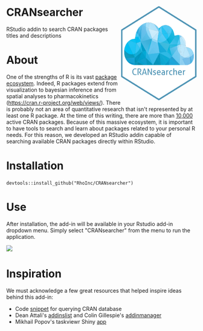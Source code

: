 # CRANsearcher <img src="man/figure/CRANsearcher_hexSticker.png" width = "200" height = "250" align="right" /> 
RStudio addin to search CRAN packages titles and descriptions

# About 
One of the strengths of R is its vast [package ecosystem](https://cran.r-project.org/web/packages/available_packages_by_name.html). Indeed, R packages extend from visualization to bayesian inference and from spatial analyses to pharmacokinetics (https://cran.r-project.org/web/views/). There is probably not an area of quantitative research that isn't represented by at least one R package. At the time of this writing, there are more than [10,000](https://rdrr.io/all/cran/) active CRAN packages. Because of this massive ecosystem, it is important to have tools to search and learn about packages related to your personal R needs. For this reason, we developed an RStudio addin capable of searching available CRAN packages directly within RStudio.

# Installation
```devtools::install_github("RhoInc/CRANsearcher")```

# Use
After installation, the add-in will be available in your Rstudio add-in dropdown menu.  Simply select "CRANsearcher" from the menu to run the application.  

![](/inst/image/CRANsearcher_addin.gif)


# Inspiration

We must acknowledge a few great resources that helped inspire ideas behind this add-in:
- Code [snippet](https://stackoverflow.com/questions/11560865/list-and-description-of-all-packages-in-cran-from-within-r) for querying CRAN database
- Dean Attali's [addinslist](https://github.com/daattali/addinslist) and Colin Gillespie's [addinmanager](https://github.com/csgillespie/addinmanager)
- Mikhail Popov's taskviewr Shiny [app](https://github.com/bearloga/taskviewr)
